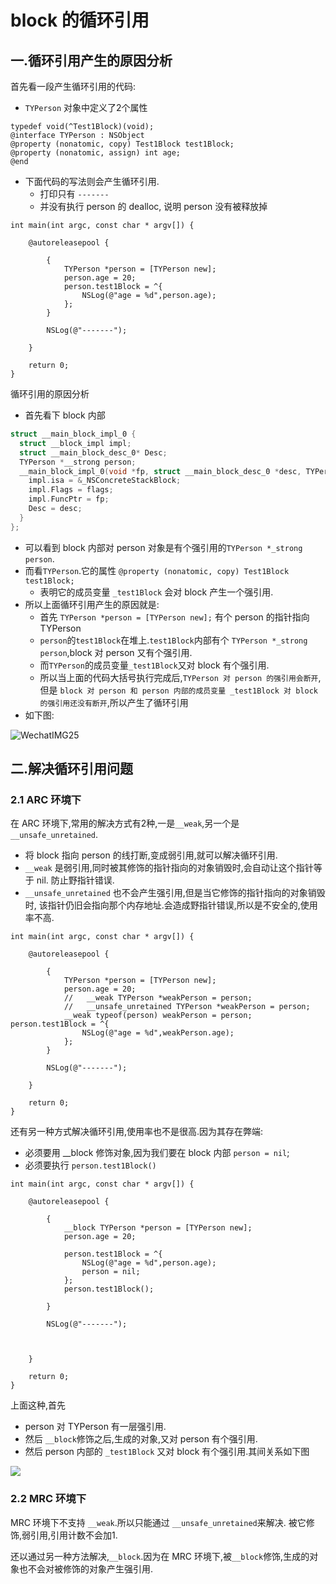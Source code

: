# block 的循环引用

## 一.循环引用产生的原因分析

首先看一段产生循环引用的代码:

- `TYPerson` 对象中定义了2个属性

```objc
typedef void(^Test1Block)(void);
@interface TYPerson : NSObject
@property (nonatomic, copy) Test1Block test1Block;
@property (nonatomic, assign) int age;
@end
```

- 下面代码的写法则会产生循环引用.
    - 打印只有 `-------`
    - 并没有执行 person 的 dealloc, 说明 person 没有被释放掉 

```objc
int main(int argc, const char * argv[]) {
    
    @autoreleasepool {
        
        {
            TYPerson *person = [TYPerson new];
            person.age = 20;
            person.test1Block = ^{
                NSLog(@"age = %d",person.age);
            };
        }
        
        NSLog(@"-------");
        
    }

    return 0;
}
```

循环引用的原因分析

- 首先看下 block 内部

```c++
struct __main_block_impl_0 {
  struct __block_impl impl;
  struct __main_block_desc_0* Desc;
  TYPerson *__strong person;
  __main_block_impl_0(void *fp, struct __main_block_desc_0 *desc, TYPerson *__strong _person, int flags=0) : person(_person) {
    impl.isa = &_NSConcreteStackBlock;
    impl.Flags = flags;
    impl.FuncPtr = fp;
    Desc = desc;
  }
};
```

- 可以看到 block 内部对 person 对象是有个强引用的`TYPerson *_strong person`.
- 而看`TYPerson`.它的属性 `@property (nonatomic, copy) Test1Block test1Block;` 
    - 表明它的成员变量 `_test1Block` 会对 block 产生一个强引用.
- 所以上面循环引用产生的原因就是:
    - 首先 `TYPerson *person = [TYPerson new];`  有个 person 的指针指向 TYPerson
    - `person`的`test1Block`在堆上.`test1Block`内部有个 `TYPerson *_strong person`,block 对 person 又有个强引用.
    - 而`TYPerson`的成员变量`_test1Block`又对 block 有个强引用.
    - 所以当上面的代码大括号执行完成后,`TYPerson 对 person 的强引用会断开`,但是 `block 对 person 和 person 内部的成员变量 _test1Block 对 block 的强引用还没有断开`,所以产生了循环引用
- 如下图:

![WechatIMG25](https://lh3.googleusercontent.com/-NY89OsfWV18/W5G4nMka_fI/AAAAAAAAAJk/3Kk5k-W79JkkaNo5L2UYlJTYaNpEGz7xACHMYCw/I/WechatIMG25.jpeg)


## 二.解决循环引用问题

### 2.1 ARC 环境下

在 ARC 环境下,常用的解决方式有2种,一是`__weak`,另一个是`__unsafe_unretained`.

- 将 block 指向 person 的线打断,变成弱引用,就可以解决循环引用.
- `__weak` 是弱引用,同时被其修饰的指针指向的对象销毁时,会自动让这个指针等于 nil. 防止野指针错误.
- `__unsafe_unretained` 也不会产生强引用,但是当它修饰的指针指向的对象销毁时, 该指针仍旧会指向那个内存地址.会造成野指针错误,所以是不安全的,使用率不高.

```objc
int main(int argc, const char * argv[]) {
    
    @autoreleasepool {
        
        {
            TYPerson *person = [TYPerson new];
            person.age = 20;
            //   __weak TYPerson *weakPerson = person;
            //   __unsafe_unretained TYPerson *weakPerson = person;
            __weak typeof(person) weakPerson = person;
person.test1Block = ^{
                NSLog(@"age = %d",weakPerson.age);
            };
        }
        
        NSLog(@"-------");
        
    }

    return 0;
}
```

还有另一种方式解决循环引用,使用率也不是很高.因为其存在弊端:

- 必须要用 __block 修饰对象,因为我们要在 block 内部 `person = nil`;
- 必须要执行 `person.test1Block()`

```objc
int main(int argc, const char * argv[]) {
    
    @autoreleasepool {

        {
            __block TYPerson *person = [TYPerson new];
            person.age = 20;
            
            person.test1Block = ^{
                NSLog(@"age = %d",person.age);
                person = nil;
            };
            person.test1Block();
            
        }
       
        NSLog(@"-------");
        
        
        
    }

    return 0;
}
```

上面这种,首先

- person 对 TYPerson 有一层强引用.
- 然后 `__block`修饰之后,生成的对象,又对 person 有个强引用.
- 然后 person 内部的 `_test1Block` 又对 block 有个强引用.其间关系如下图

![](https://lh3.googleusercontent.com/t2HrBiJfHRYQGYbI9Aip-WGHzxTzZpDYJw0kivSu8_JLqT2yQvM2F7McqpAP0G-8LBiowBEyHvQlUBSfqAE81G4FPmqrHXozKqRWuQNlT00jJlUtbS5FyZnqrmclH9FovCginNvWZj0jBUhNq3Td8PnsLQf6kG3L463YYgSnt20OwN7Hicz8yB9Ilrnbz0mSheCWzKMk89vd8bGR4D_-TdUScXXxyUDCdjpkv7jkuG3eGnIaeCPv7ZA2QWpChHMHfEwoA6wsaQ7_Va8gVl9dYAbzR5YIY-Jntt7PIYchpegr7iqK_JEN9A0njlvOmfVLKthd1D7lnQtj3GdQwAP29j3DQ1h84Orya3HZUgyXuq9inUZNDaw72i54fNiFJTZU2_6acNxPj52yJdky803KRFbXAWwFlFjSIfxhdz2LEw1WOkSmadIbKgMb5XasGrMXQLsrj_UeAUdcJ2hAl8SyKVFFoowr1eMeWKpDXhHyIOdWisapFVz8OO2PcJIgKOygJutmv0Y1Gl-_3U16k2bjCxwfaTwwSCU1cw6gn9X0wy02oP5VvcQMF7ARIZs5k1EDJ-Y0CJmI5-AzqCsCo9OJKduGzljn5wn3mzebCYER4SqH3_RuiGW8MdjHT9gfsjE=w2400-h1288-no)

### 2.2 MRC 环境下

MRC 环境下不支持 `__weak`.所以只能通过 `__unsafe_unretained`来解决. 被它修饰,弱引用,引用计数不会加1.

还以通过另一种方法解决,`__block`.因为在 MRC 环境下,被`__block`修饰,生成的对象也不会对被修饰的对象产生强引用.


